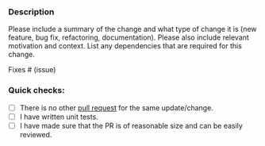 ### Description

Please include a summary of the change and what type of change it is (new feature, bug fix, refactoring, documentation).
Please also include relevant motivation and context.
List any dependencies that are required for this change.

Fixes # (issue)

### Quick checks:

- [ ] There is no other [pull request](https://github.com/conduitio-labs/conduit-connector-sqs/pulls) for the same update/change.
- [ ] I have written unit tests.
- [ ] I have made sure that the PR is of reasonable size and can be easily reviewed.